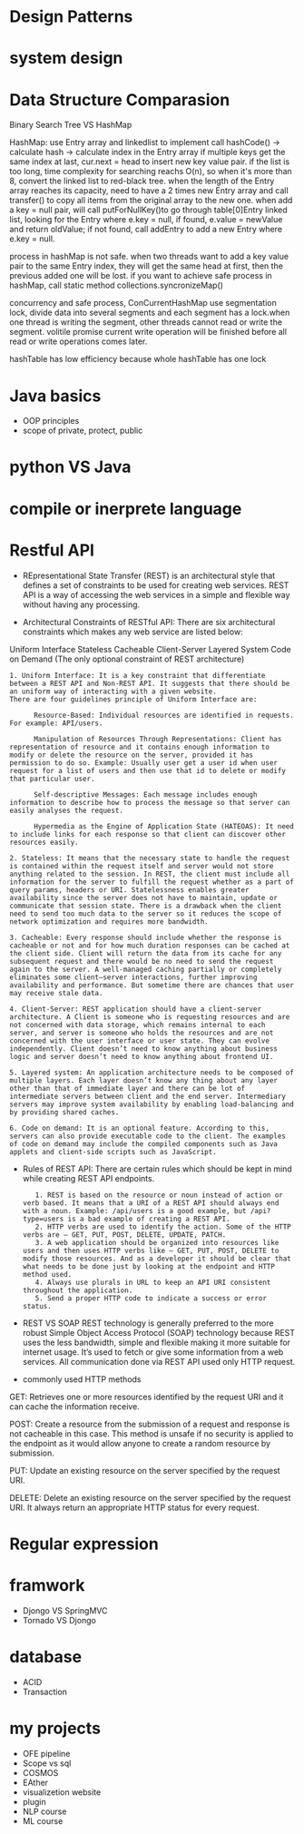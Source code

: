 Design Patterns
====

system design
===

Data Structure Comparasion
===
Binary Search Tree VS HashMap

HashMap: use Entry array and linkedlist to implement
call hashCode() -> calculate hash -> calculate index in the Entry array
if multiple keys get the same index at last, cur.next = head to insert new key value pair. if the list is too long, time complexity for searching reachs O(n), so when it's more than 8, convert the linked list to red-black tree.
when the length of the Entry array reaches its capacity, need to have a 2 times new Entry array and call transfer() to copy all items from the original array to the new one.
when add a key = null pair, will call putForNullKey()to go through table[0]Entry linked list, looking for the Entry where e.key = null, if found, e.value = newValue and return oldValue; if not found, call addEntry to add a new Entry where e.key = null.

process in hashMap is not safe. when two threads want to add a key value pair to the same Entry index, they will get the same head at first, then the previous added one will be lost. if you want to achieve safe process in hashMap, call static method collections.syncronizeMap()

concurrency and safe process, ConCurrentHashMap use segmentation lock, divide data into several segments and each segment has a lock.when one thread is writing the segment, other threads cannot read or write the segment. 
volitile promise current write operation will be finished before all read or write operations comes later.

hashTable has low efficiency because whole hashTable has one lock

Java basics
===
* OOP principles
* scope of private, protect, public

python VS Java
===

compile or inerprete language
===

Restful API
===
* REpresentational State Transfer (REST) is an architectural style that defines a set of constraints to be used for creating web services. REST API is a way of accessing the web services in a simple and flexible way without having any processing.

* Architectural Constraints of RESTful API: There are six architectural constraints which makes any web service are listed below:

Uniform Interface
Stateless
Cacheable
Client-Server
Layered System
Code on Demand (The only optional constraint of REST architecture)

    1. Uniform Interface: It is a key constraint that differentiate between a REST API and Non-REST API. It suggests that there should be an uniform way of interacting with a given website.
    There are four guidelines principle of Uniform Interface are:

          Resource-Based: Individual resources are identified in requests. For example: API/users.

          Manipulation of Resources Through Representations: Client has representation of resource and it contains enough information to modify or delete the resource on the server, provided it has permission to do so. Example: Usually user get a user id when user request for a list of users and then use that id to delete or modify that particular user.

          Self-descriptive Messages: Each message includes enough information to describe how to process the message so that server can easily analyses the request.

          Hypermedia as the Engine of Application State (HATEOAS): It need to include links for each response so that client can discover other resources easily.

    2. Stateless: It means that the necessary state to handle the request is contained within the request itself and server would not store anything related to the session. In REST, the client must include all information for the server to fulfill the request whether as a part of query params, headers or URI. Statelessness enables greater availability since the server does not have to maintain, update or communicate that session state. There is a drawback when the client need to send too much data to the server so it reduces the scope of network optimization and requires more bandwidth.

    3. Cacheable: Every response should include whether the response is cacheable or not and for how much duration responses can be cached at the client side. Client will return the data from its cache for any subsequent request and there would be no need to send the request again to the server. A well-managed caching partially or completely eliminates some client–server interactions, further improving availability and performance. But sometime there are chances that user may receive stale data.

    4. Client-Server: REST application should have a client-server architecture. A Client is someone who is requesting resources and are not concerned with data storage, which remains internal to each server, and server is someone who holds the resources and are not concerned with the user interface or user state. They can evolve independently. Client doesn’t need to know anything about business logic and server doesn’t need to know anything about frontend UI.

    5. Layered system: An application architecture needs to be composed of multiple layers. Each layer doesn’t know any thing about any layer other than that of immediate layer and there can be lot of intermediate servers between client and the end server. Intermediary servers may improve system availability by enabling load-balancing and by providing shared caches.

    6. Code on demand: It is an optional feature. According to this, servers can also provide executable code to the client. The examples of code on demand may include the compiled components such as Java applets and client-side scripts such as JavaScript.

 * Rules of REST API: There are certain rules which should be kept in mind while creating REST API endpoints.

          1. REST is based on the resource or noun instead of action or verb based. It means that a URI of a REST API should always end with a noun. Example: /api/users is a good example, but /api?type=users is a bad example of creating a REST API.
          2. HTTP verbs are used to identify the action. Some of the HTTP verbs are – GET, PUT, POST, DELETE, UPDATE, PATCH.
          3. A web application should be organized into resources like users and then uses HTTP verbs like – GET, PUT, POST, DELETE to modify those resources. And as a developer it should be clear that what needs to be done just by looking at the endpoint and HTTP method used.
          4. Always use plurals in URL to keep an API URI consistent throughout the application.
          5. Send a proper HTTP code to indicate a success or error status.


* REST VS SOAP
REST technology is generally preferred to the more robust Simple Object Access Protocol (SOAP) technology because REST uses the less bandwidth, simple and flexible making it more suitable for internet usage. It’s used to fetch or give some information from a web services. All communication done via REST API used only HTTP request. 

* commonly used HTTP methods

GET: Retrieves one or more resources identified by the request URI and it can cache the information receive.

POST: Create a resource from the submission of a request and response is not cacheable in this case. This method is unsafe if no security is applied to the endpoint as it would allow anyone to create a random resource by submission.

PUT: Update an existing resource on the server specified by the request URI.

DELETE: Delete an existing resource on the server specified by the request URI. It always return an appropriate HTTP status for every request.

Regular expression
===

framwork
===
* Djongo VS SpringMVC
* Tornado VS Djongo

database
===
* ACID
* Transaction


my projects
===
* OFE pipeline
* Scope vs sql
* COSMOS
* EAther
* visualizetion website
* plugin
* NLP course
* ML course




